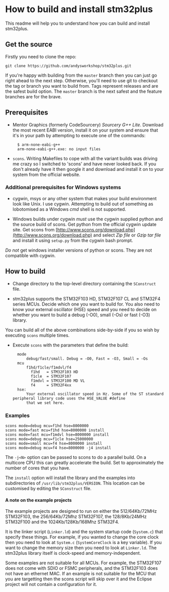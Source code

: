 How to build and install stm32plus
==================================

This readme will help you to understand how you can build and install stm32plus.

Get the source
--------------

Firstly you need to clone the repo:

	git clone https://github.com/andysworkshop/stm32plus.git

If you're happy with building from the `master` branch then you can just go right ahead to the next step. Otherwise, you'll need to use git to checkout the tag or branch you want to build from. Tags represent releases and are the safest build option. The `master` branch is the next safest and the feature branches are for the brave.

Prerequisites
-------------

* Mentor Graphics (formerly CodeSourcery) _Sourcery G++ Lite_. Download the most recent EABI version, install it on your system and ensure that it's in your path by attempting to execute one of the commands:

		$ arm-none-eabi-g++
		arm-none-eabi-g++.exe: no input files

* `scons`. Writing Makefiles to cope with all the variant builds was driving me crazy so I switched to 'scons' and have never looked back. If you don't already have it then google it and download and install it on to your system from the official website.

### Additional prerequisites for Windows systems ###
   

* cygwin, msys or any other system that makes your build environment look like Unix. I use cygwin. Attempting to build out of something as lobotomised as a Windows _cmd_ shell is not supported.

* Windows builds under cygwin _must_ use the cygwin supplied python and the source build of scons. Get python from the official cygwin update site. Get scons from [http://www.scons.org/download.php](http://www.scons.org/download.php) and select _Zip file_ or _Gzip tar file_ and install it using `setup.py` from the cygwin bash prompt.

_Do not_ get windows installer versions of python or scons. They are not compatible with cygwin.

How to build
------------

* Change directory to the top-level directory containing the `SConstruct` file.

* stm32plus supports the STM32F103 HD, STM32F107 CL and STM32F4 series MCUs. Decide which one you want to build for. You also need to know your external oscillator (HSE) speed and you need to decide on whether you want to build a debug (-O0), small (-Os) or fast (-O3) library.

You can build all of the above combinations side-by-side if you so wish by executing `scons` multiple times.

* Execute `scons` with the parameters that define the build:

		mode
			debug/fast/small. Debug = -O0, Fast = -O3, Small = -Os
	    mcu
			f1hd/f1cle/f1mdvl/f4 
              f1hd   = STM32F103 HD
              f1cle  = STM32F107
              f1mdvl = STM32F100 MD VL
              f4     = STM32F4xx
		hse: 
			Your external oscillator speed in Hz. Some of the ST standard peripheral library code uses the HSE_VALUE #define
			that we set here.

### Examples ###
	scons mode=debug mcu=f1hd hse=8000000
	scons mode=fast mcu=f1hd hse=8000000 install
	scons mode=fast mcu=f1mdvl hse=8000000 install
	scons mode=debug mcu=f1cle hse=25000000
	scons mode=small mcu=f4 hse=8000000 install
	scons mode=debug mcu=f4 hse=8000000 -j4 install

The `-j<N>` option can be passed to scons to do a parallel build. On a multicore CPU this can greatly accelerate the build. Set <N> to approximately the number of cores that you have.

The `install` option will install the library and the examples into subdirectories of `/usr/lib/stm32plus/VERSION`. This location can be customised by editing the `SConstruct` file.

#### A note on the example projects ####

The example projects are designed to run on either the 512/64Kb/72MHz STM32F103, the 256/64Kb/72Mhz STM32F107, the 128/8Kb/24MHz STM32F100 and the 1024Kb/128Kb/168Mhz STM32F4.

It is the linker script (`Linker.ld`) and the system startup code (`System.c`) that specify these things. For example, if you wanted to change the core clock then you need to look at `System.c` (`SystemCoreClock` is a key variable). If you want to change the memory size then you need to look at `Linker.ld`. The stm32plus library itself is clock-speed and memory-independent.

Some examples are not suitable for all MCUs. For example, the STM32F107 does not come with SDIO or FSMC peripherals, and the STM32F103 does not have an ethernet MAC. If an example is not suitable for the MCU that you are targetting then the scons script will skip over it and the Eclipse project will not contain a configuration for it.